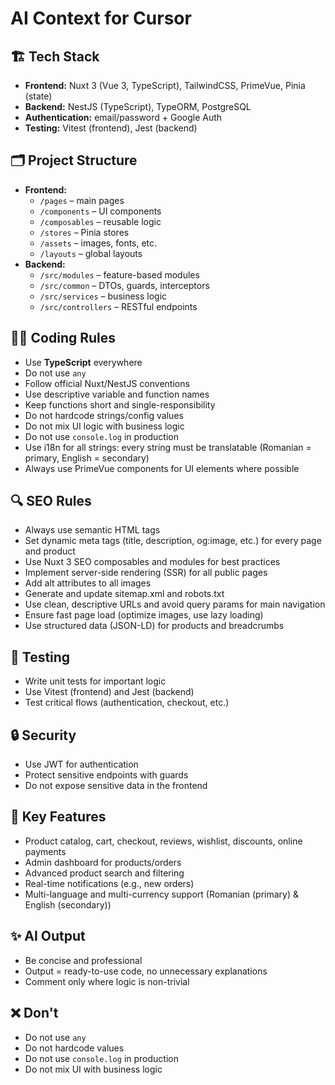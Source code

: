 # AI Context for Cursor

## 🏗️ Tech Stack

- **Frontend:** Nuxt 3 (Vue 3, TypeScript), TailwindCSS, PrimeVue, Pinia (state)
- **Backend:** NestJS (TypeScript), TypeORM, PostgreSQL
- **Authentication:** email/password + Google Auth
- **Testing:** Vitest (frontend), Jest (backend)

## 🗂️ Project Structure

- **Frontend:**
  - `/pages` – main pages
  - `/components` – UI components
  - `/composables` – reusable logic
  - `/stores` – Pinia stores
  - `/assets` – images, fonts, etc.
  - `/layouts` – global layouts
- **Backend:**
  - `/src/modules` – feature-based modules
  - `/src/common` – DTOs, guards, interceptors
  - `/src/services` – business logic
  - `/src/controllers` – RESTful endpoints

## 🧑‍💻 Coding Rules

- Use **TypeScript** everywhere
- Do not use `any`
- Follow official Nuxt/NestJS conventions
- Use descriptive variable and function names
- Keep functions short and single-responsibility
- Do not hardcode strings/config values
- Do not mix UI logic with business logic
- Do not use `console.log` in production
- Use i18n for all strings: every string must be translatable (Romanian = primary, English = secondary)
- Always use PrimeVue components for UI elements where possible

## 🔍 SEO Rules

- Always use semantic HTML tags
- Set dynamic meta tags (title, description, og:image, etc.) for every page and product
- Use Nuxt 3 SEO composables and modules for best practices
- Implement server-side rendering (SSR) for all public pages
- Add alt attributes to all images
- Generate and update sitemap.xml and robots.txt
- Use clean, descriptive URLs and avoid query params for main navigation
- Ensure fast page load (optimize images, use lazy loading)
- Use structured data (JSON-LD) for products and breadcrumbs

## 🧪 Testing

- Write unit tests for important logic
- Use Vitest (frontend) and Jest (backend)
- Test critical flows (authentication, checkout, etc.)

## 🔒 Security

- Use JWT for authentication
- Protect sensitive endpoints with guards
- Do not expose sensitive data in the frontend

## 🚀 Key Features

- Product catalog, cart, checkout, reviews, wishlist, discounts, online payments
- Admin dashboard for products/orders
- Advanced product search and filtering
- Real-time notifications (e.g., new orders)
- Multi-language and multi-currency support (Romanian (primary) & English (secondary))

## ✨ AI Output

- Be concise and professional
- Output = ready-to-use code, no unnecessary explanations
- Comment only where logic is non-trivial

## ❌ Don't

- Do not use `any`
- Do not hardcode values
- Do not use `console.log` in production
- Do not mix UI with business logic
